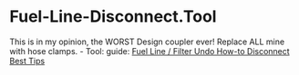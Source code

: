 # Fuel-Line-Disconnect.Tool
This is in my opinion, the WORST Design coupler ever! Replace ALL mine with hose clamps. - Tool: guide: [Fuel Line / Filter Undo How-to Disconnect Best Tips](https://youtu.be/27ZL94AbrLc)
